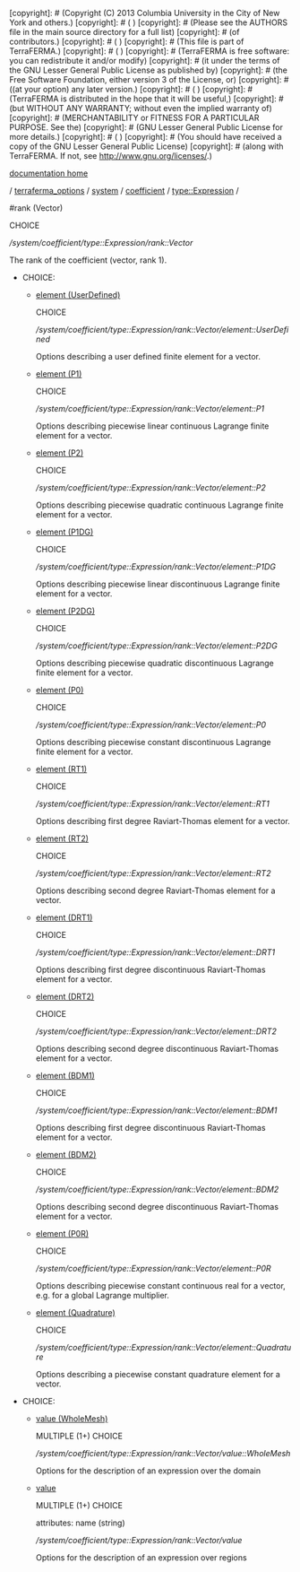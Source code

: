[copyright]: # (Copyright (C) 2013 Columbia University in the City of New York and others.)
[copyright]: # ( )
[copyright]: # (Please see the AUTHORS file in the main source directory for a full list)
[copyright]: # (of contributors.)
[copyright]: # ( )
[copyright]: # (This file is part of TerraFERMA.)
[copyright]: # ( )
[copyright]: # (TerraFERMA is free software: you can redistribute it and/or modify)
[copyright]: # (it under the terms of the GNU Lesser General Public License as published by)
[copyright]: # (the Free Software Foundation, either version 3 of the License, or)
[copyright]: # ((at your option) any later version.)
[copyright]: # ( )
[copyright]: # (TerraFERMA is distributed in the hope that it will be useful,)
[copyright]: # (but WITHOUT ANY WARRANTY; without even the implied warranty of)
[copyright]: # (MERCHANTABILITY or FITNESS FOR A PARTICULAR PURPOSE. See the)
[copyright]: # (GNU Lesser General Public License for more details.)
[copyright]: # ( )
[copyright]: # (You should have received a copy of the GNU Lesser General Public License)
[copyright]: # (along with TerraFERMA. If not, see <http://www.gnu.org/licenses/>.)

[documentation home](Documentation)

/ [terraferma_options](../../../../terraferma_options) / [system](../../../system) / [coefficient](../../coefficient) / [type::Expression](../type__Expression) /

#rank (Vector)

CHOICE 

*/system/coefficient/type::Expression/rank::Vector*

The rank of the coefficient (vector, rank 1).

* CHOICE:
    * [element (UserDefined)](rank__Vector/element__UserDefined "child")

        CHOICE 

        */system/coefficient/type::Expression/rank::Vector/element::UserDefined*

        Options describing a user defined finite element for a vector.

    * [element (P1)](rank__Vector/element__P1 "child")

        CHOICE 

        */system/coefficient/type::Expression/rank::Vector/element::P1*

        Options describing piecewise linear continuous Lagrange finite element for a vector.

    * [element (P2)](rank__Vector/element__P2 "child")

        CHOICE 

        */system/coefficient/type::Expression/rank::Vector/element::P2*

        Options describing piecewise quadratic continuous Lagrange finite element for a vector.

    * [element (P1DG)](rank__Vector/element__P1DG "child")

        CHOICE 

        */system/coefficient/type::Expression/rank::Vector/element::P1DG*

        Options describing piecewise linear discontinuous Lagrange finite element for a vector.

    * [element (P2DG)](rank__Vector/element__P2DG "child")

        CHOICE 

        */system/coefficient/type::Expression/rank::Vector/element::P2DG*

        Options describing piecewise quadratic discontinuous Lagrange finite element for a vector.

    * [element (P0)](rank__Vector/element__P0 "child")

        CHOICE 

        */system/coefficient/type::Expression/rank::Vector/element::P0*

        Options describing piecewise constant discontinuous Lagrange finite element for a vector.

    * [element (RT1)](rank__Vector/element__RT1 "child")

        CHOICE 

        */system/coefficient/type::Expression/rank::Vector/element::RT1*

        Options describing first degree Raviart-Thomas element for a vector.

    * [element (RT2)](rank__Vector/element__RT2 "child")

        CHOICE 

        */system/coefficient/type::Expression/rank::Vector/element::RT2*

        Options describing second degree Raviart-Thomas element for a vector.

    * [element (DRT1)](rank__Vector/element__DRT1 "child")

        CHOICE 

        */system/coefficient/type::Expression/rank::Vector/element::DRT1*

        Options describing first degree discontinuous Raviart-Thomas element for a vector.

    * [element (DRT2)](rank__Vector/element__DRT2 "child")

        CHOICE 

        */system/coefficient/type::Expression/rank::Vector/element::DRT2*

        Options describing second degree discontinuous Raviart-Thomas element for a vector.

    * [element (BDM1)](rank__Vector/element__BDM1 "child")

        CHOICE 

        */system/coefficient/type::Expression/rank::Vector/element::BDM1*

        Options describing first degree discontinuous Raviart-Thomas element for a vector.

    * [element (BDM2)](rank__Vector/element__BDM2 "child")

        CHOICE 

        */system/coefficient/type::Expression/rank::Vector/element::BDM2*

        Options describing second degree discontinuous Raviart-Thomas element for a vector.

    * [element (P0R)](rank__Vector/element__P0R "child")

        CHOICE 

        */system/coefficient/type::Expression/rank::Vector/element::P0R*

        Options describing piecewise constant continuous real for a vector, e.g. for a global Lagrange multiplier.

    * [element (Quadrature)](rank__Vector/element__Quadrature "child")

        CHOICE 

        */system/coefficient/type::Expression/rank::Vector/element::Quadrature*

        Options describing a piecewise constant quadrature element for a vector.

* CHOICE:
    * [value (WholeMesh)](rank__Vector/value__WholeMesh "child")

        MULTIPLE (1+) CHOICE 

        */system/coefficient/type::Expression/rank::Vector/value::WholeMesh*

        Options for the description of an expression over the domain

    * [value](rank__Vector/value "child")

        MULTIPLE (1+) CHOICE 

        attributes: name (string) 

        */system/coefficient/type::Expression/rank::Vector/value*

        Options for the description of an expression over regions

[autogenerated]: # (This file was automatically generated from the schema file:/home/cwilson/repos/github/TerraFERMA/TerraFERMA/buckettools/schemas/function.rng.)

